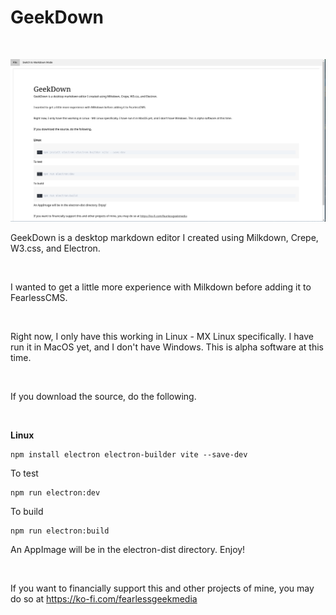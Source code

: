 # GeekDown

<br />

![1.00](geekdown-window.png)

GeekDown is a desktop markdown editor I created using Milkdown, Crepe, W3.css, and Electron.&#x20;

<br />

I wanted to get a little more experience with Milkdown before adding it to FearlessCMS.&#x20;

<br />

Right now, I only have this working in Linux - MX Linux specifically. I have run it in MacOS yet, and I don't have Windows. This is alpha software at this time.

<br />

If you download the source, do the following.

<br />

**Linux**

```
npm install electron electron-builder vite --save-dev
```

To test

```
npm run electron:dev
```

To build

```
npm run electron:build
```

An AppImage will be in the electron-dist directory. Enjoy!

<br />

If you want to financially support this and other projects of mine, you may do so at <https://ko-fi.com/fearlessgeekmedia>

<br />
